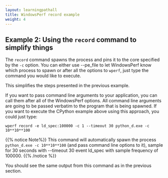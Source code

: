 ```yaml
---
layout: learningpathall
title: WindowsPerf record example
weight: 4
---
```


## Example 2: Using the `record` command to simplify things

The `record` command spawns the process and pins it to the core specified by the `-c` option. You can either use --pe_file to let WindowsPerf know which process to spawn or after all the options to `wperf`, just type the command you would like to execute. 

This simplifies the steps presented in the previous example.

If you want to pass command line arguments to your application, you can call them after all of the WindowsPerf options. All command line arguments are going to be passed
verbatim to the program that is being spawned. If you want to execute the CPython example above using this approach, you could just type:

```command
wperf record -e ld_spec:100000 -c 1 --timeout 30 python_d.exe -c 10**10**100
```

{{% notice  Note%}}
This command will automatically spawn the process `python_d.exe -c 10**10**100` (and pass command line options to it), sample for 30 seconds with --timeout 30 event ld_spec with sample frequency of 100000.
{{% /notice %}}

You should see the same output from this command as in the previous section.
